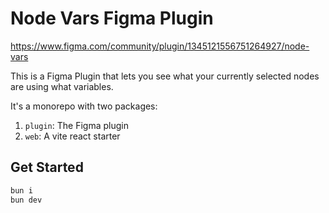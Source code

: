 # Node Vars Figma Plugin

https://www.figma.com/community/plugin/1345121556751264927/node-vars

This is a Figma Plugin that lets you see what your currently selected nodes are using what variables.

It's a monorepo with two packages:

1. `plugin`: The Figma plugin
2. `web`: A vite react starter

## Get Started

```bash
bun i
bun dev
```
